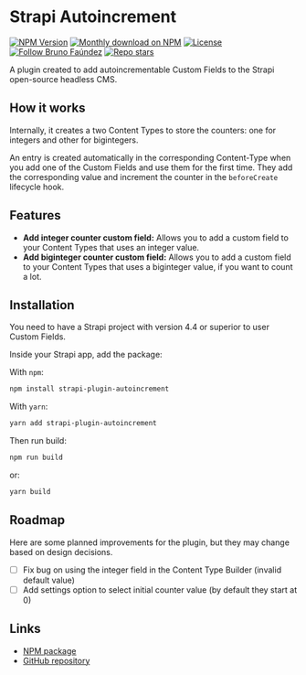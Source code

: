 # Strapi Autoincrement

<p align="left">
  <a href="https://www.npmjs.org/package/strapi-plugin-autoincrement">
    <img src="https://img.shields.io/npm/v/strapi-plugin-autoincrement.svg?style=plastic" alt="NPM Version" /></a>
  <a href="https://www.npmjs.org/package/strapi-plugin-autoincrement">
    <img src="https://img.shields.io/npm/dt/strapi-plugin-autoincrement.svg?style=plastic" alt="Monthly download on NPM" /></a>
  <a href="#-license">
    <img src="https://img.shields.io/github/license/codesxt/strapi-plugin-autoincrement?style=plastic" alt="License" /></a>
  <a href="https://twitter.com/intent/follow?screen_name=codesxt" target="_blank" rel="noopener noreferrer">
    <img alt="Follow Bruno Faúndez" src="https://img.shields.io/twitter/follow/codesxt?color=%231DA1F2&label=follow%20me&style=plastic"></a>
  <a href="#">
    <img alt="Repo stars" src="https://img.shields.io/github/stars/codesxt/strapi-plugin-autoincrement?color=white&label=Github&style=plastic"></a>
</p>

A plugin created to add autoincrementable Custom Fields to the Strapi open-source headless CMS.

## <a id="how-it-works"></a> How it works

Internally, it creates a two Content Types to store the counters: one for integers and other for bigintegers.

An entry is created automatically in the corresponding Content-Type when you add one of the Custom Fields and use them for the first time. They add the corresponding value and increment the counter in the `beforeCreate` lifecycle hook.

## <a id="features"></a> Features

* **Add integer counter custom field:** Allows you to add a custom field to your Content Types that uses an integer value.
* **Add biginteger counter custom field:** Allows you to add a custom field to your Content Types that uses a biginteger value, if you want to count a lot.


## <a id="installation"></a> Installation

You need to have a Strapi project with version 4.4 or superior to user Custom Fields.

Inside your Strapi app, add the package:

With `npm`:

```bash
npm install strapi-plugin-autoincrement
```

With `yarn`:

```bash
yarn add strapi-plugin-autoincrement
```

Then run build:

```bash
npm run build
```

or:

```bash
yarn build
```

## <a id="roadmap"></a> Roadmap

Here are some planned improvements for the plugin, but they may change based on design decisions.

- [ ] Fix bug on using the integer field in the Content Type Builder (invalid default value)
- [ ] Add settings option to select initial counter value (by default they start at 0)

## <a id="links"></a> Links

- [NPM package](https://www.npmjs.com/package/strapi-plugin-autoincrement)
- [GitHub repository](https://github.com/codesxt/strapi-plugin-autoincrement)